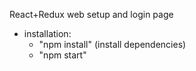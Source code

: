 React+Redux web setup and login page

- installation: 
	- "npm install" (install dependencies)
	- "npm start"   